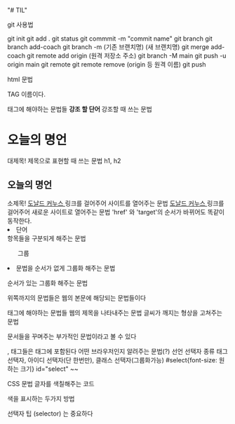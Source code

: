 "# TIL"

git 사용법

git init
git add .
git status
git commmit -m "commit name"
git branch
git branch add-coach
git branch -m (기존 브랜치명) (새 브랜치명)
git merge add-coach
git remote add origin (원격 저장소 주소)
git branch -M main
git push -u origin main
git remote
git remote remove (origin 등 원격 이름)
git push

html 문법

TAG 이름이다.

<body> 태그에 해야하는 문법들
<strong> 강조 할 단어 </strong> 강조할 때 쓰는 문법

<h1> 오늘의 명언 </h1>  대제목! 제목으로 표현할 때 쓰는 문법 h1, h2
<h2> 오늘의 명언 </h2>  소제목!
<a href="링크"> 도날드 커누스 </a> 링크를 걸어주어 사이트를 열어주는 문법
<a href="링크" target="_blank"> 도날드 커누스 </a> 링크를 걸어주어 새로운 사이트로 열어주는 문법 'href' 와 'target'의 순서가 바뀌어도 똑같이 동작한다.
<li> 단어 </li> 항목들을 구분되게 해주는 문법
<ul> 그룹 </ul> <li> 문법을 순서가 없게 그룹화 해주는 문법
<ol> </ol> 순서가 있는 그룹화 해주는 문법

위쪽까지의 문법들은 웹의 본문에 해당되는 문법들이다

<head> 태그에 해야하는 문법들
<title> 제목 or 기업이름 등등 </title> 웹의 제목을 나타내주는 문법
<meta charset="utf-8"> 글씨가 깨지는 형상을 고쳐주는 문법

문서들을 꾸며주는 부가적인 문법이라고 볼 수 있다

<head>, <body> 태그들은 <html>태그에 포함된다
<Doctype> 어떤 브라우저인지 알려주는 문법(?) 
선언 선택자 종류 태그 선택자, 아이디 선택자(단 한번만), 클래스 선택자(그룹화가능)
#select{font-size: 원하는 크기} id="select" ~~

CSS 문법
<font> 글자를 색칠해주는 코드
<style> 태그의 안에 있는 코드들은 html 문법이 아닌 css 문법
정보와 디자인의 분리
<h1 style="color: red;">Hello World</h1> --> color:red만 css문법
        <style>
            h2{color: blue;} --> 이거만 css 문법
        </style>
색을 표시하는 두가지 방법

선택자 팁 (selector) 는 중요하다